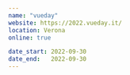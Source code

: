```yaml
---
name: "vueday"
website: https://2022.vueday.it/
location: Verona
online: true

date_start: 2022-09-30
date_end:   2022-09-30
---
```

